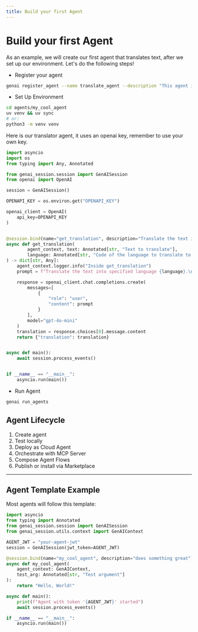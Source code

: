 ```yaml
---
title: Build your first Agent
---
```


# Build your first Agent

As an example, we will create our first agent that translates text, after we set up our environment. Let's do the following steps!

- Register your agent
```bash
genai register_agent --name translate_agent --description "This agent is a powerful bilingual translator"
```

- Set Up Environment

```bash
cd agents/my_cool_agent
uv venv && uv sync                   
# or: 
python3 -m venv venv
```

Here is our translator agent, it uses an openai key, remember to use your own key.

```python
import asyncio
import os
from typing import Any, Annotated

from genai_session.session import GenAISession
from openai import OpenAI

session = GenAISession()

OPENAPI_KEY = os.environ.get("OPENAPI_KEY")

openai_client = OpenAI(
    api_key=OPENAPI_KEY
)


@session.bind(name="get_translation", description="Translate the text into specified language")
async def get_translation(
        agent_context, text: Annotated[str, "Text to translate"],
        language: Annotated[str, "Code of the language to translate to (e.g. 'fr', 'es')"]
) -> dict[str, Any]:
    agent_context.logger.info("Inside get_translation")
    prompt = f"Translate the text into specified language {language}.\n\n{text}"

    response = openai_client.chat.completions.create(
        messages=[
            {
                "role": "user",
                "content": prompt
            }
        ],
        model="gpt-4o-mini"
    )
    translation = response.choices[0].message.content
    return {"translation": translation}


async def main():
    await session.process_events()


if __name__ == "__main__":
    asyncio.run(main())
```

- Run Agent

```bash
genai run_agents
```


## Agent Lifecycle

1. Create agent
2. Test locally  
3. Deploy as Cloud Agent  
4. Orchestrate with MCP Server  
5. Compose Agent Flows  
6. Publish or install via Marketplace  


---

## Agent Template Example

Most agents will follow this template:

```python
import asyncio
from typing import Annotated
from genai_session.session import GenAISession
from genai_session.utils.context import GenAIContext

AGENT_JWT = "your-agent-jwt"
session = GenAISession(jwt_token=AGENT_JWT)

@session.bind(name="my_cool_agent", description="does something great")
async def my_cool_agent(
    agent_context: GenAIContext,
    test_arg: Annotated[str, "Test argument"]
):
    return "Hello, World!"

async def main():
    print(f"Agent with token '{AGENT_JWT}' started")
    await session.process_events()

if __name__ == "__main__":
    asyncio.run(main())
```
